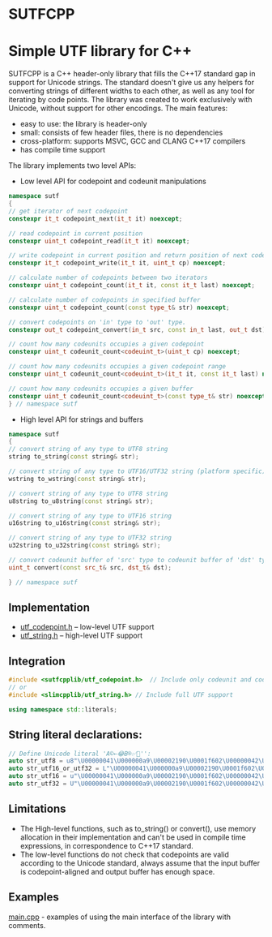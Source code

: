 ﻿# SUTFCPP
# Simple UTF library for C++
SUTFCPP is а C++ header-only library that fills the C++17 standard gap in support for Unicode strings. The standard doesn't give us any helpers for converting strings of different widths to each other, as well as any tool for iterating by code points. The library was created to work exclusively with Unicode, without support for other encodings.
The main features:
* easy to use: the library is header-only
* small: consists of few header files, there is no dependencies
* cross-platform: supports MSVC, GCC and CLANG C++17 compilers
* has compile time support

The library implements two level APIs:
* Low level API for codepoint and codeunit manipulations
```c++
namespace sutf
{
// get iterator of next codepoint
constexpr it_t codepoint_next(it_t it) noexcept;

// read codepoint in current position
constexpr uint_t codepoint_read(it_t it) noexcept;

// write codepoint in current position and return position of next codepoint
constexpr it_t codepoint_write(it_t it, uint_t cp) noexcept;

// calculate number of codepoints between two iterators
constexpr uint_t codepoint_count(it_t it, const it_t last) noexcept;

// calculate number of codepoints in specified buffer 
constexpr uint_t codepoint_count(const type_t& str) noexcept;

// convert codepoints on 'in' type to 'out' type.
constexpr out_t codepoint_convert(in_t src, const in_t last, out_t dst) noexcept;

// count how many codeunits occupies a given codepoint
constexpr uint_t codeunit_count<codeuint_t>(uint_t cp) noexcept;

// count how many codeunits occupies a given codepoint range
constexpr uint_t codeunit_count<codeuint_t>(it_t it, const it_t last) noexcept;

// count how many codeunits occupies a given buffer 
constexpr uint_t codeunit_count<codeuint_t>(const type_t& str) noexcept
} // namespace sutf
```
* High level API for strings and buffers
```c++
namespace sutf
{
// convert string of any type to UTF8 string
string to_string(const string& str);

// convert string of any type to UTF16/UTF32 string (platform specific)
wstring to_wstring(const string& str);

// convert string of any type to UTF8 string
u8string to_u8string(const string& str);

// convert string of any type to UTF16 string
u16string to_u16string(const string& str);

// convert string of any type to UTF32 string
u32string to_u32string(const string& str);

// convert codeunit buffer of 'src' type to codeunit buffer of 'dst' type
uint_t convert(const src_t& src, dst_t& dst);

} // namespace sutf
```
## Implementation
* [utf_codepoint.h](include/sutfcpplib/utf_codepoint.h) – low-level UTF support
* [utf_string.h](include/sutfcpplib/utf_string.h) – high-level UTF support
## Integration
```c++
#include <sutfcpplib/utf_codepoint.h>  // Include only codeunit and codepoint support
// or
#include <slimcpplib/utf_string.h> // Include full UTF support

using namespace std::literals;
```
## String literal declarations:
```c++
// Define Unicode literal 'A©←😂B®✅🥳'':
auto str_utf8 = u8"\U00000041\U000000a9\U00002190\U0001f602\U00000042\U000000ae\U00002705\U0001f973"sv; // UTF-8 string 
auto str_utf16_or_utf32 = L"\U00000041\U000000a9\U00002190\U0001f602\U00000042\U000000ae\U00002705\U0001f973"sv; // UTF-16/UTF-32 string
auto str_utf16 = u"\U00000041\U000000a9\U00002190\U0001f602\U00000042\U000000ae\U00002705\U0001f973"sv; // UTF-16 string
auto str_utf32 = U"\U00000041\U000000a9\U00002190\U0001f602\U00000042\U000000ae\U00002705\U0001f973"sv; // UTF-32 string
```
## Limitations
* The High-level functions, such as to_string() or convert(), use memory allocation in their implementation and can't be used in compile time expressions, in correspondence to C++17 standard.
* The low-level functions do not check that codepoints are valid according to the Unicode standard, always assume that the input buffer is codepoint-aligned and output buffer has enough space.
## Examples
[main.cpp](examples/main.cpp) - examples of using the main interface of the library with comments.
